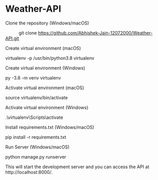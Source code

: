 # Weather-API

Clone the repository (Windows/macOS)

&emsp;&emsp;&emsp;git clone https://github.com/Abhishek-Jain-12072000/Weather-API.git

Create virtual environment (macOS)

  virtualenv -p /usr/bin/python3.8 virtualenv

Create virtual environment (Windows)

  py -3.8 -m venv virtualenv

Activate virtual environment (macOS)

  source virtualenv/bin/activate

Activate virtual environment (Windows)

  .\virtualenv\Scripts\activate

Install requirements.txt (Windows/macOS)

  pip install -r requirements.txt

Run Server (Windows/macOS)

  python manage.py runserver
  
This will start the development server and you can access the API at http://localhost:8000/.


